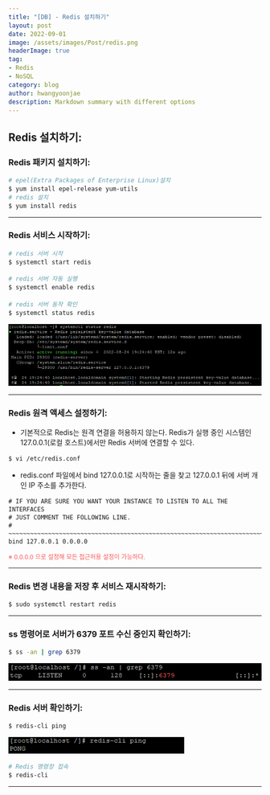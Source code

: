 ```yaml
---
title: "[DB] - Redis 설치하기"
layout: post
date: 2022-09-01
image: /assets/images/Post/redis.png
headerImage: true
tag:
- Redis
- NoSQL
category: blog
author: hwangyoonjae
description: Markdown summary with different options
---
```


## Redis 설치하기:
### Redis 패키지 설치하기:
```bash
# epel(Extra Packages of Enterprise Linux)설치
$ yum install epel-release yum-utils
# redis 설치
$ yum install redis
```

* * *

### Redis 서비스 시작하기:
```bash
# redis 서버 시작
$ systemctl start redis

# redis 서버 자동 실행
$ systemctl enable redis

# redis 서버 동작 확인
$ systemctl status redis
```
[![텍스트](/assets/images/DB/Redis%20%EC%A0%95%EC%83%81%EC%8B%A4%ED%96%89%20%ED%99%95%EC%9D%B8.PNG)](/assets/images/DB/Redis%20%EC%A0%95%EC%83%81%EC%8B%A4%ED%96%89%20%ED%99%95%EC%9D%B8.PNG)

* * *

### Redis 원격 액세스 설정하기:
- 기본적으로 Redis는 원격 연결을 허용하지 않는다. Redis가 실행 중인 시스템인 127.0.0.1(로컬 호스트)에서만 Redis 서버에 연결할 수 있다.
```bash
$ vi /etc/redis.conf
```

- redis.conf 파일에서 bind 127.0.0.1로 시작하는 줄을 찾고 127.0.0.1 뒤에 서버 개인 IP 주소를 추가한다.
```
# IF YOU ARE SURE YOU WANT YOUR INSTANCE TO LISTEN TO ALL THE INTERFACES
# JUST COMMENT THE FOLLOWING LINE.
# ~~~~~~~~~~~~~~~~~~~~~~~~~~~~~~~~~~~~~~~~~~~~~~~~~~~~~~~~~~~~~~~~~~~~~~~~
bind 127.0.0.1 0.0.0.0
```
<span style="color:#FA5858; font-size:12px">※ 0.0.0.0 으로 설정해 모든 접근허용 설정이 가능하다.</span>

* * *

### Redis 변경 내용을 저장 후 서비스 재시작하기:
```bash
$ sudo systemctl restart redis
```

* * *

### ss 명령어로 서버가 6379 포트 수신 중인지 확인하기:
```bash
$ ss -an | grep 6379
```
[![텍스트](/assets/images/DB/Redis%206379%ED%8F%AC%ED%8A%B8%20%EC%88%98%EC%8B%A0%20%ED%99%95%EC%9D%B8.PNG)](/assets/images/DB/Redis%206379%ED%8F%AC%ED%8A%B8%20%EC%88%98%EC%8B%A0%20%ED%99%95%EC%9D%B8.PNG)

* * *

### Redis 서버 확인하기:
```bash
$ redis-cli ping
```
[![텍스트](/assets/images/DB/Redis%20%EC%84%9C%EB%B2%84%20%ED%99%95%EC%9D%B8.PNG)](/assets/images/DB/Redis%20%EC%84%9C%EB%B2%84%20%ED%99%95%EC%9D%B8.PNG)

```bash
# Redis 명령창 접속
$ redis-cli
```

* * *